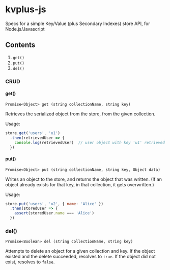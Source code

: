 # kvplus-js
Specs for a simple Key/Value (plus Secondary Indexes) store API, for Node.js/Javascript

## Contents

1. `get()`
2. `put()`
3. `del()`

### CRUD

#### get()

`Promise<Object> get (string collectionName, string key)`

Retrieves the serialized object from the store, from the given collection.

Usage:

```js
store.get('users', 'u1')
  .then(retrievedUser => {
    console.log(retrievedUser)  // user object with key 'u1' retrieved
  })
```

#### put()

`Promise<Object> put (string collectionName, string key, Object data)`

Writes an object to the store, and returns the object that was written. (If an
object already exists for that key, in that collection, it gets overwritten.)

Usage:

```js
store.put('users', 'u2', { name: 'Alice' })
  .then(storedUser => {
    assert(storedUser.name === 'Alice')
  })
```

### del()

`Promise<Boolean> del (string collectionName, string key)`

Attempts to delete an object for a given collection and key. If the object
existed and the delete succeeded, resolves to `true`. If the object did not
exist, resolves to `false`.
